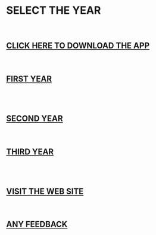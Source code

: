 <html>
<head>
<link rel="stylesheet" href="index.css">
</head>
<body>
     <h1> SELECT THE YEAR </h1>
    <br>
    <a href="app-debug (1).apk"> <h2> CLICK HERE TO DOWNLOAD THE APP </h2></a>
     <br>
    <a href="1r.html"> <h2> FIRST YEAR  </h2></a>
     <br>
     <br>
     <a href="2r.html"> <h2> SECOND YEAR  </h2></a>
     <br>
     <a href="3r.html"> <h2> THIRD YEAR </h2></a>
     <br>
     <br>
     <a href="https://myresult.github.io/rank/"> <h2> VISIT THE WEB SITE </h2></a>
     <br>
  <a href="mailto:lakshmikanthkcse@gmail.com"> <h2> ANY FEEDBACK <br> </h2></a>
     <br>
</body>
</html>
